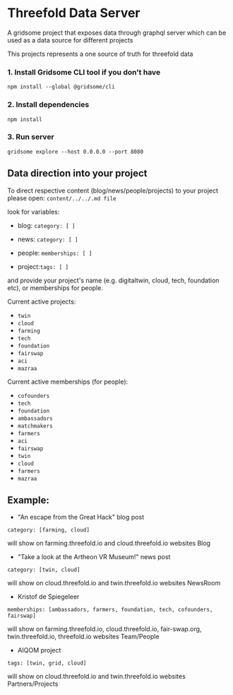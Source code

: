 # Threefold Data Server

A gridsome project that exposes data through graphql server which can be used as a data source
for different projects

This projects represents a one source of truth for threefold data


### 1. Install Gridsome CLI tool if you don't have

`npm install --global @gridsome/cli`

### 2. Install dependencies

`npm install`

### 3. Run server

`gridsome explore --host 0.0.0.0 --port 8080`


## Data direction into your project

To direct respective content (blog/news/people/projects) to your project please open: 
`content/../../.md file`

look for variables:

- blog: `category: [ ]`

- news: `category: [ ]`

- people: `memberships: [ ]`

- project:`tags: [ ]`

and provide your project's name (e.g. digitaltwin, cloud, tech, foundation etc), or memberships for people.

Current active projects: 
- `twin`
- `cloud`
- `farming`
- `tech`
- `foundation`
- `fairswap`
- `aci`
- `mazraa`

Current active memberships (for people):
- `cofounders`
- `tech`
- `foundation`
- `ambassadors`
- `matchmakers`
- `farmers`
- `aci`
- `fairswap`
- `twin`
- `cloud`
- `farmers`
- `mazraa`

## Example:

- "An escape from the Great Hack" blog post

`category: [farming, cloud]`

will show on farming.threefold.io and cloud.threefold.io websites Blog

- "Take a look at the Artheon VR Museum!" news post

`category: [twin, cloud]`

will show on cloud.threefold.io and twin.threefold.io websites NewsRoom

- Kristof de Spiegeleer

`memberships: [ambassadors, farmers, foundation, tech, cofounders, fairswap]`

will show on farming.threefold.io, cloud.threefold.io, fair-swap.org, twin.threefold.io, threefold.io websites Team/People

- AIQOM project

`tags: [twin, grid, cloud]`

will show on cloud.threefold.io and twin.threefold.io websites Partners/Projects



